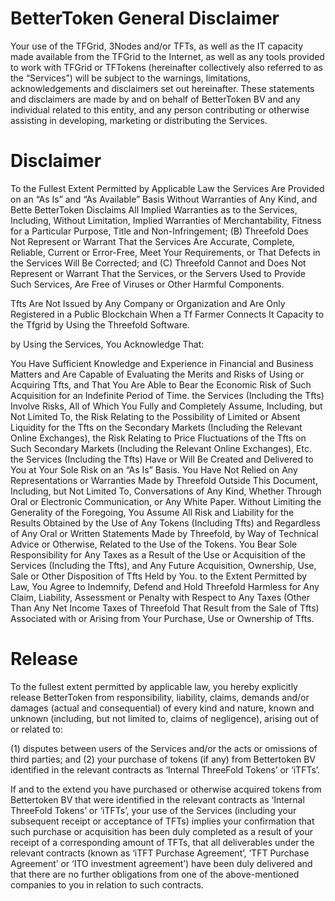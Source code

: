 # BetterToken General Disclaimer

Your use of the TFGrid, 3Nodes and/or TFTs, as well as the IT capacity made available from the TFGrid to the Internet, as well as any tools provided to work with TFGrid or TFTokens (hereinafter collectively also referred to as the “Services”) will be subject to the warnings, limitations, acknowledgements and disclaimers set out hereinafter. These statements and disclaimers are made by and on behalf of BetterToken BV and any individual related to this entity, and any person contributing or otherwise assisting in developing, marketing or distributing the Services.

# Disclaimer
To the Fullest Extent Permitted by Applicable Law the Services Are Provided on an “As Is” and “As Available” Basis Without Warranties of Any Kind, and Bette BetterToken Disclaims All Implied Warranties as to the Services, Including, Without Limitation, Implied Warranties of Merchantability, Fitness for a Particular Purpose, Title and Non-Infringement; (B) Threefold Does Not Represent or Warrant That the Services Are Accurate, Complete, Reliable, Current or Error-Free, Meet Your Requirements, or That Defects in the Services Will Be Corrected; and (C) Threefold Cannot and Does Not Represent or Warrant That the Services, or the Servers Used to Provide Such Services, Are Free of Viruses or Other Harmful Components.

Tfts Are Not Issued by Any Company or Organization and Are Only Registered in a Public Blockchain When a Tf Farmer Connects It Capacity to the Tfgrid by Using the Threefold Software.

by Using the Services, You Acknowledge That:

You Have Sufficient Knowledge and Experience in Financial and Business Matters and Are Capable of Evaluating the Merits and Risks of Using or Acquiring Tfts, and That You Are Able to Bear the Economic Risk of Such Acquisition for an Indefinite Period of Time.
the Services (Including the Tfts) Involve Risks, All of Which You Fully and Completely Assume, Including, but Not Limited To, the Risk Relating to the Possibility of Limited or Absent Liquidity for the Tfts on the Secondary Markets (Including the Relevant Online Exchanges), the Risk Relating to Price Fluctuations of the Tfts on Such Secondary Markets (Including the Relevant Online Exchanges), Etc.
the Services (Including the Tfts) Have or Will Be Created and Delivered to You at Your Sole Risk on an “As Is” Basis.
You Have Not Relied on Any Representations or Warranties Made by Threefold Outside This Document, Including, but Not Limited To, Conversations of Any Kind, Whether Through Oral or Electronic Communication, or Any White Paper. Without Limiting the Generality of the Foregoing, You Assume All Risk and Liability for the Results Obtained by the Use of Any Tokens (Including Tfts) and Regardless of Any Oral or Written Statements Made by Threefold, by Way of Technical Advice or Otherwise, Related to the Use of the Tokens.
You Bear Sole Responsibility for Any Taxes as a Result of the Use or Acquisition of the Services (Including the Tfts), and Any Future Acquisition, Ownership, Use, Sale or Other Disposition of Tfts Held by You. to the Extent Permitted by Law, You Agree to Indemnify, Defend and Hold Threefold Harmless for Any Claim, Liability, Assessment or Penalty with Respect to Any Taxes (Other Than Any Net Income Taxes of Threefold That Result from the Sale of Tfts) Associated with or Arising from Your Purchase, Use or Ownership of Tfts.


# Release
To the fullest extent permitted by applicable law, you hereby explicitly release BetterToken from responsibility, liability, claims, demands and/or damages (actual and consequential) of every kind and nature, known and unknown (including, but not limited to, claims of negligence), arising out of or related to:

(1) disputes between users of the Services and/or the acts or omissions of third parties; and (2) your purchase of tokens (if any) from Bettertoken BV identified in the relevant contracts as ‘Internal ThreeFold Tokens’ or ‘iTFTs’.

If and to the extend you have purchased or otherwise acquired tokens from Bettertoken BV that were identified in the relevant contracts as ‘Internal ThreeFold Tokens’ or ‘iTFTs’, your use of the Services (including your subsequent receipt or acceptance of TFTs) implies your confirmation that such purchase or acquisition has been duly completed as a result of your receipt of a corresponding amount of TFTs, that all deliverables under the relevant contracts (known as ‘iTFT Purchase Agreement’, ‘TFT Purchase Agreement’ or ‘ITO investment agreement’) have been duly delivered and that there are no further obligations from one of the above-mentioned companies to you in relation to such contracts.